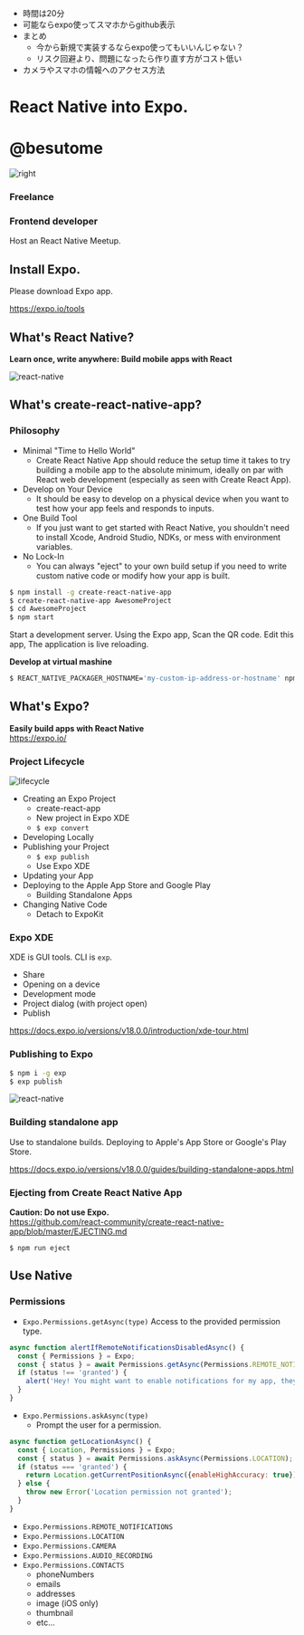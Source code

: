 + 時間は20分
+ 可能ならexpo使ってスマホからgithub表示
+ まとめ
  + 今から新規で実装するならexpo使ってもいいんじゃない？
  + リスク回避より、問題になったら作り直す方がコスト低い
+ カメラやスマホの情報へのアクセス方法

# React Native into Expo.

# @besutome
![right](./profile.png)

### Freelance
### Frontend developer

Host an React Native Meetup.

## Install Expo.

Please download Expo app.

https://expo.io/tools

## What's React Native?

**Learn once, write anywhere: Build mobile apps with React**

![react-native](./getting-started.png)

## What's create-react-native-app?
### Philosophy

+ Minimal "Time to Hello World"
    + Create React Native App should reduce the setup time it takes to try building a mobile app to the absolute minimum, ideally on par with React web development (especially as seen with Create React App).
+ Develop on Your Device
  + It should be easy to develop on a physical device when you want to test how your app feels and responds to inputs.
+ One Build Tool
  + If you just want to get started with React Native, you shouldn't need to install Xcode, Android Studio, NDKs, or mess with environment variables.
+ No Lock-In
  + You can always "eject" to your own build setup if you need to write custom native code or modify how your app is built.

```sh
$ npm install -g create-react-native-app
$ create-react-native-app AwesomeProject
$ cd AwesomeProject
$ npm start
```

Start a development server.
Using the Expo app, Scan the QR code.
Edit this app, The application is live reloading.

**Develop at virtual mashine**
```sh
$ REACT_NATIVE_PACKAGER_HOSTNAME='my-custom-ip-address-or-hostname' npm start
```

## What's Expo?
**Easily build apps with React Native**  
https://expo.io/

### Project Lifecycle

![lifecycle](lifecycle.png)

+ Creating an Expo Project
  + create-react-app
  + New project in Expo XDE
  + `$ exp convert`
+ Developing Locally
+ Publishing your Project
  + `$ exp publish`
  + Use Expo XDE
+ Updating your App
+ Deploying to the Apple App Store and Google Play
  + Building Standalone Apps
+ Changing Native Code
  + Detach to ExpoKit

### Expo XDE

XDE is GUI tools.
CLI is `exp`.

+ Share
+ Opening on a device
+ Development mode
+ Project dialog (with project open)
+ Publish

https://docs.expo.io/versions/v18.0.0/introduction/xde-tour.html

### Publishing to Expo
```sh
$ npm i -g exp
$ exp publish
```

![react-native](./publish.png)

### Building standalone app

Use to standalone builds.
Deploying to Apple's App Store or Google's Play Store.

https://docs.expo.io/versions/v18.0.0/guides/building-standalone-apps.html

### Ejecting from Create React Native App

**Caution: Do not use Expo.**  
https://github.com/react-community/create-react-native-app/blob/master/EJECTING.md

`$ npm run eject`

## Use Native

### Permissions
+ `Expo.Permissions.getAsync(type)`
  Access to the provided permission type.

```js
async function alertIfRemoteNotificationsDisabledAsync() {
  const { Permissions } = Expo;
  const { status } = await Permissions.getAsync(Permissions.REMOTE_NOTIFICATIONS);
  if (status !== 'granted') {
    alert('Hey! You might want to enable notifications for my app, they are good.');
  }
}
```

+ `Expo.Permissions.askAsync(type)`
  + Prompt the user for a permission.
```js
async function getLocationAsync() {
  const { Location, Permissions } = Expo;
  const { status } = await Permissions.askAsync(Permissions.LOCATION);
  if (status === 'granted') {
    return Location.getCurrentPositionAsync({enableHighAccuracy: true});
  } else {
    throw new Error('Location permission not granted');
  }
}
```

+ `Expo.Permissions.REMOTE_NOTIFICATIONS`
+ `Expo.Permissions.LOCATION`
+ `Expo.Permissions.CAMERA`
+ `Expo.Permissions.AUDIO_RECORDING`
+ `Expo.Permissions.CONTACTS`
  + phoneNumbers
  + emails
  + addresses
  + image (iOS only)
  + thumbnail
  + etc...
